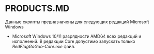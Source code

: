 # PRODUCTS.MD

Данные скрипты предназначены для следующих редакций Microsoft Windows

- Microsoft Windows 10/11 разрядности AMD64 всех редакций и исполнений. В редакции Core допустимо запускать только *RedFlagGoGoo-Core.exe* файл.


